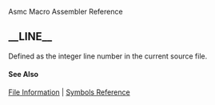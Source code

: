 Asmc Macro Assembler Reference

## \_\_LINE\_\_

Defined as the integer line number in the current source file.

#### See Also

[File Information](file-information.md) | [Symbols Reference](readme.md)
